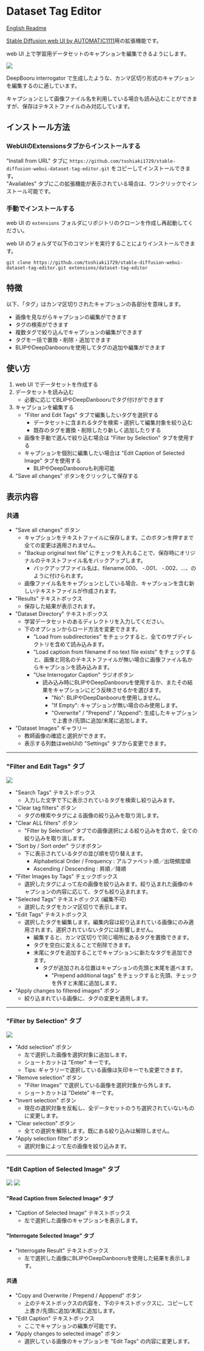 # Dataset Tag Editor

[English Readme](README.md)

[Stable Diffusion web UI by AUTOMATIC1111](https://github.com/AUTOMATIC1111/stable-diffusion-webui)用の拡張機能です。

web UI 上で学習用データセットのキャプションを編集できるようにします。

![](ss01.png)

DeepBooru interrogator で生成したような、カンマ区切り形式のキャプションを編集するのに適しています。

キャプションとして画像ファイル名を利用している場合も読み込むことができますが、保存はテキストファイルのみ対応しています。

## インストール方法
### WebUIのExtensionsタブからインストールする
"Install from URL" タブに `https://github.com/toshiaki1729/stable-diffusion-webui-dataset-tag-editor.git` をコピーしてインストールできます。  
"Availables" タブにこの拡張機能が表示されている場合は、ワンクリックでインストール可能です。

### 手動でインストールする
web UI の `extensions` フォルダにリポジトリのクローンを作成し再起動してください。

web UI のフォルダで以下のコマンドを実行することによりインストールできます。
```commandline
git clone https://github.com/toshiaki1729/stable-diffusion-webui-dataset-tag-editor.git extensions/dataset-tag-editor
```

## 特徴
以下、「タグ」はカンマ区切りされたキャプションの各部分を意味します。
- 画像を見ながらキャプションの編集ができます
- タグの検索ができます
- 複数タグで絞り込んでキャプションの編集ができます
- タグを一括で置換・削除・追加できます
- BLIPやDeepDanbooruを使用してタグの追加や編集ができます


## 使い方
1. web UI でデータセットを作成する
1. データセットを読み込む
    - 必要に応じてBLIPやDeepDanbooruでタグ付けができます
1. キャプションを編集する
    - "Filter and Edit Tags" タブで編集したいタグを選択する
      - データセットに含まれるタグを検索・選択して編集対象を絞り込む
      - 既存のタグを置換・削除したり新しく追加したりする
    - 画像を手動で選んで絞り込む場合は "Filter by Selection" タブを使用する
    - キャプションを個別に編集したい場合は "Edit Caption of Selected Image" タブを使用する
      - BLIPやDeepDanbooruも利用可能
1. "Save all changes" ボタンをクリックして保存する


## 表示内容

### 共通
- "Save all changes" ボタン
  - キャプションをテキストファイルに保存します。このボタンを押すまで全ての変更は適用されません。
  - "Backup original text file" にチェックを入れることで、保存時にオリジナルのテキストファイル名をバックアップします。
    - バックアップファイル名は、filename.000、 -.001、 -.002、…、のように付けられます。
  - 画像ファイル名をキャプションとしている場合、キャプションを含む新しいテキストファイルが作成されます。
- "Results" テキストボックス
  - 保存した結果が表示されます。
- "Dataset Directory" テキストボックス
  - 学習データセットのあるディレクトリを入力してください。
  - 下のオプションからロード方法を変更できます。
    - "Load from subdirectories" をチェックすると、全てのサブディレクトリを含めて読み込みます。
    - "Load captioin from filename if no text file exists" をチェックすると、画像と同名のテキストファイルが無い場合に画像ファイル名からキャプションを読み込みます。
    - "Use Interrogator Caption" ラジオボタン
      - 読み込み時にBLIPやDeepDanbooruを使用するか、またその結果をキャプションにどう反映させるかを選びます。
        - "No": BLIPやDeepDanbooruを使用しません。
        - "If Empty": キャプションが無い場合のみ使用します。
        - "Overwrite" / "Prepend" / "Append": 生成したキャプションで上書き/先頭に追加/末尾に追加します。
- "Dataset Images" ギャラリー
  - 教師画像の確認と選択ができます。
  - 表示する列数はwebUIの "Settings" タブから変更できます。

***

### "Filter and Edit Tags" タブ
![](ss02.png)

- "Search Tags" テキストボックス
  - 入力した文字で下に表示されているタグを検索し絞り込みます。
- "Clear tag filters" ボタン
  - タグの検索やタグによる画像の絞り込みを取り消します。
- "Clear ALL filters" ボタン
  - "Filter by Selection" タブでの画像選択による絞り込みを含めて、全ての絞り込みを取り消します。
- "Sort by / Sort order" ラジオボタン
  - 下に表示されているタグの並び順を切り替えます。
    - Alphabetical Order / Frequency : アルファベット順／出現頻度順
    - Ascending / Descending : 昇順／降順
- "Filter Images by Tags" チェックボックス
  - 選択したタグによって左の画像を絞り込みます。絞り込まれた画像のキャプションの内容に応じて、タグも絞り込まれます。
- "Selected Tags" テキストボックス (編集不可)
  - 選択したタグをカンマ区切りで表示します。
- "Edit Tags" テキストボックス
  - 選択したタグを編集します。編集内容は絞り込まれている画像にのみ適用されます。選択されていないタグには影響しません。
    - 編集すると、カンマ区切りで同じ場所にあるタグを置換できます。
    - タグを空白に変えることで削除できます。
    - 末尾にタグを追加することでキャプションに新たなタグを追加できます。
      - タグが追加される位置はキャプションの先頭と末尾を選べます。
        - "Prepend additional tags" をチェックすると先頭、チェックを外すと末尾に追加します。
- "Apply changes to filtered images" ボタン
  - 絞り込まれている画像に、タグの変更を適用します。

***

### "Filter by Selection" タブ
![](ss03.png)

- "Add selection" ボタン
  - 左で選択した画像を選択対象に追加します。
  - ショートカットは "Enter" キーです。
  - Tips: ギャラリーで選択している画像は矢印キーでも変更できます。
- "Remove selection" ボタン
  - "Filter Images" で選択している画像を選択対象から外します。
  - ショートカットは "Delete" キーです。
- "Invert selection" ボタン
  - 現在の選択対象を反転し、全データセットのうち選択されていないものに変更します。
- "Clear selection" ボタン
  - 全ての選択を解除します。既にある絞り込みは解除しません。
- "Apply selection filter" ボタン
  - 選択対象によって左の画像を絞り込みます。


***

### "Edit Caption of Selected Image" タブ
![](ss04.png) ![](ss05.png)

#### "Read Caption from Selected Image" タブ
- "Caption of Selected Image" テキストボックス
  - 左で選択した画像のキャプションを表示します。

#### "Interrogate Selected Image" タブ
- "Interrogate Result" テキストボックス
  - 左で選択した画像にBLIPやDeepDanbooruを使用した結果を表示します。

#### 共通
- "Copy and Overwrite / Prepend / Apppend" ボタン
  - 上のテキストボックスの内容を、下のテキストボックスに、コピーして上書き/先頭に追加/末尾に追加します。
- "Edit Caption" テキストボックス
  - ここでキャプションの編集が可能です。
- "Apply changes to selected image" ボタン
  - 選択している画像のキャプションを "Edit Tags" の内容に変更します。
